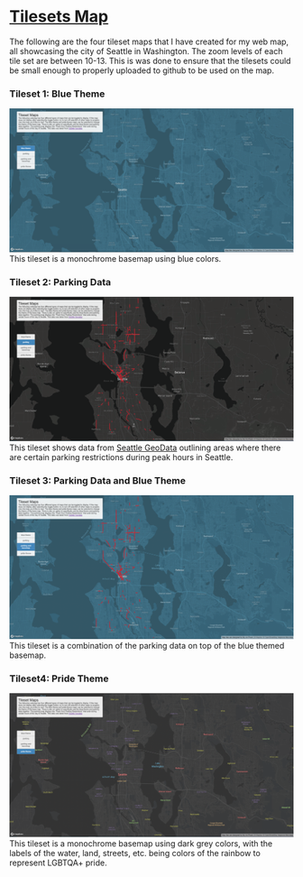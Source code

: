 # [Tilesets Map](https://phammy22.github.io/tilesets_geog458_lab04/index.html)

The following are the four tileset maps that I have created for my web map, all showcasing the city of Seattle in Washington. The zoom levels of each tile set are between 10-13. This is was done to ensure that the tilesets could be small enough to properly uploaded to github to be used on the map.

### Tileset 1: Blue Theme
![](img/tileset1.PNG)
This tileset is a monochrome basemap using blue colors.

### Tileset 2: Parking Data
![](img/tileset2.PNG)
This tileset shows data from [Seattle GeoData](https://data-seattlecitygis.opendata.arcgis.com/datasets/SeattleCityGIS::peak-hour-parking-restrictions-3/about) outlining areas where there are certain parking restrictions during peak hours in Seattle.

### Tileset 3: Parking Data and Blue Theme
![](img/tileset3.PNG)
This tileset is a combination of the parking data on top of the blue themed basemap.

### Tileset4: Pride Theme
![](img/tileset4.PNG)
This tileset is a monochrome basemap using dark grey colors, with the labels of the water, land, streets, etc. being colors of the rainbow to represent LGBTQA+ pride.
